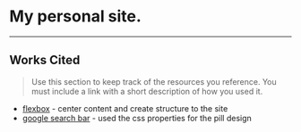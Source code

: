 # My personal site.

---

## Works Cited

> Use this section to  keep track of the resources you reference. You must include a link with a short description of how you used it. 

- [flexbox](https://css-tricks.com/snippets/css/a-guide-to-flexbox/) - center content and create structure to the site
- [google search bar](https://codepen.io/eqbrown/pen/XWBvvjE) - used the css properties for the pill design
